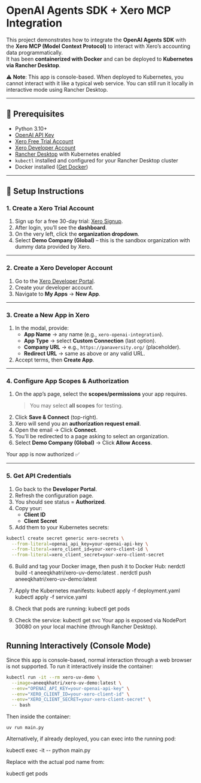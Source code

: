 # OpenAI Agents SDK + Xero MCP Integration

This project demonstrates how to integrate the **OpenAI Agents SDK** with the **Xero MCP (Model Context Protocol)** to interact with Xero’s accounting data programmatically.  
It has been **containerized with Docker** and can be deployed to **Kubernetes via Rancher Desktop**.

⚠️ **Note**: This app is console-based. When deployed to Kubernetes, you cannot interact with it like a typical web service. You can still run it locally in interactive mode using Rancher Desktop.

---

## 🚀 Prerequisites

- Python 3.10+
- [OpenAI API Key](https://platform.openai.com/)
- [Xero Free Trial Account](https://www.xero.com/signup/)
- [Xero Developer Account](https://developer.xero.com/)
- [Rancher Desktop](https://rancherdesktop.io/) with Kubernetes enabled
- `kubectl` installed and configured for your Rancher Desktop cluster
- Docker installed ([Get Docker](https://docs.docker.com/get-docker/))  

---

## 📝 Setup Instructions

### 1. Create a Xero Trial Account
1. Sign up for a free 30-day trial: [Xero Signup](https://www.xero.com/signup/).  
2. After login, you’ll see the **dashboard**.  
3. On the very left, click the **organization dropdown**.  
4. Select **Demo Company (Global)** – this is the sandbox organization with dummy data provided by Xero.

---

### 2. Create a Xero Developer Account
1. Go to the [Xero Developer Portal](https://developer.xero.com/).  
2. Create your developer account.  
3. Navigate to **My Apps** → **New App**.  

---

### 3. Create a New App in Xero
1. In the modal, provide:
   - **App Name** → any name (e.g., `xero-openai-integration`).  
   - **App Type** → select **Custom Connection** (last option).  
   - **Company URL** → e.g., `https://panaversity.org/` (placeholder).  
   - **Redirect URL** → same as above or any valid URL.  
2. Accept terms, then **Create App**.

---

### 4. Configure App Scopes & Authorization
1. On the app’s page, select the **scopes/permissions** your app requires.  
   > You may select **all scopes** for testing.  
2. Click **Save & Connect** (top-right).  
3. Xero will send you an **authorization request email**.  
4. Open the email → Click **Connect**.  
5. You’ll be redirected to a page asking to select an organization.  
6. Select **Demo Company (Global)** → Click **Allow Access**.  

Your app is now authorized ✅

---

### 5. Get API Credentials
1. Go back to the **Developer Portal**.  
2. Refresh the configuration page.  
3. You should see status = **Authorized**.  
4. Copy your:
   - **Client ID**  
   - **Client Secret**  
5. Add them to your Kubernetes secrets:

```bash
kubectl create secret generic xero-secrets \
  --from-literal=openai_api_key=your-openai-api-key \
  --from-literal=xero_client_id=your-xero-client-id \
  --from-literal=xero_client_secret=your-xero-client-secret
```

6. Build and tag your Docker image, then push it to Docker Hub:
nerdctl build -t aneeqkhatri/xero-uv-demo:latest .
nerdctl push aneeqkhatri/xero-uv-demo:latest

7. Apply the Kubernetes manifests:
kubectl apply -f deployment.yaml
kubectl apply -f service.yaml


8. Check that pods are running:
kubectl get pods

9. Check the service:
kubectl get svc
Your app is exposed via NodePort 30080 on your local machine (through Rancher Desktop).

## Running Interactively (Console Mode)

Since this app is console-based, normal interaction through a web browser is not supported.
To run it interactively inside the container:

```bash
kubectl run -it --rm xero-uv-demo \
  --image=aneeqkhatri/xero-uv-demo:latest \
  --env="OPENAI_API_KEY=your-openai-api-key" \
  --env="XERO_CLIENT_ID=your-xero-client-id" \
  --env="XERO_CLIENT_SECRET=your-xero-client-secret" \
  -- bash
```
Then inside the container:
```
uv run main.py
```

Alternatively, if already deployed, you can exec into the running pod:

kubectl exec -it <pod-name> -- python main.py

Replace <pod-name> with the actual pod name from:

kubectl get pods


